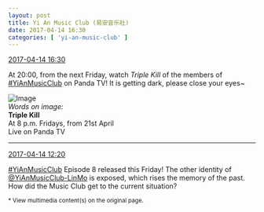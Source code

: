 ```yaml
---
layout: post
title: Yi An Music Club (易安音乐社)
date: 2017-04-14 16:30
categories: [ 'yi-an-music-club' ]
---
```


<div class="weibo-info">
  <a href="http://weibo.com/6094546964/EEtGMqtY2">2017-04-14 16:30</a>
</div>

At 20:00, from the next Friday, watch *Triple Kill* of the members of [#YiAnMusicClub](http://weibo.com/p/100808beae2e3e05b17b64f63ebedca39f19b2) on Panda TV! It is getting dark, please close your eyes~

<!-- more -->

![Image](http://wx1.sinaimg.cn/mw690/006Es64Agy1femadu3e7nj31jk2bc1l2.jpg)  
*Words on image:*  
**Triple Kill**  
At 8 p.m. Fridays, from 21st April  
Live on Panda TV

---

<div class="weibo-info">
  <a href="http://weibo.com/6094546964/EEs3gbTH6">2017-04-14 12:20</a>
</div>

[#YiAnMusicClub](http://weibo.com/p/100808beae2e3e05b17b64f63ebedca39f19b2) Episode 8 released this Friday! The other identity of [@YiAnMusicClub-LinMo](http://weibo.com/u/6108312042) is exposed, which rises the memory of the past. How did the Music Club get to the current situation?

<small>* View multimedia content(s) on the original page.</small>

